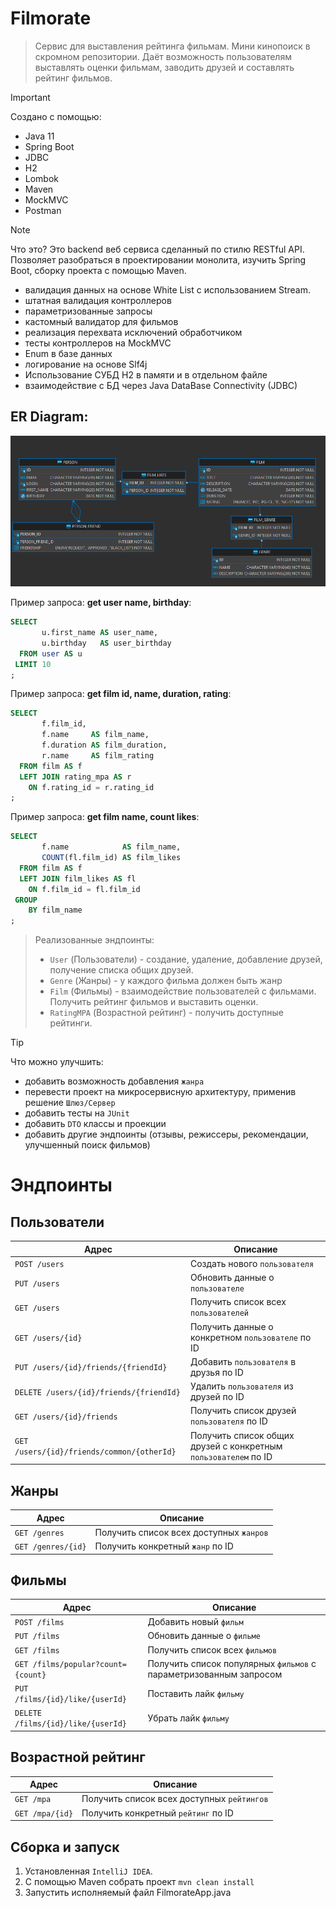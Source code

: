 # Filmorate
> Сервис для выставления рейтинга фильмам. Мини кинопоиск в скромном репозитории. Даёт возможность пользователям
> выставлять оценки фильмам, заводить друзей и составлять рейтинг фильмов.
>

> [!IMPORTANT]
> Создано с помощью:
> - Java 11
> - Spring Boot
> - JDBC
> - H2
> - Lombok
> - Maven
> - MockMVC
> - Postman
>

> [!NOTE]
> Что это? Это backend веб сервиса сделанный по стилю RESTful API. Позволяет разобраться в проектировании монолита, 
> изучить Spring Boot, сборку проекта с помощью Maven. 
>
> - валидация данных на основе White List с использованием Stream.
> - штатная валидация контроллеров
> - параметризованные запросы
> - кастомный валидатор для фильмов
> - реализация перехвата исключений обработчиком
> - тесты контроллеров на MockMVC
> - Enum в базе данных
> - логирование на основе Slf4j
> - Использование СУБД H2 в памяти и в отдельном файле
> - взаимодействие с БД через Java DataBase Connectivity (JDBC) 
> 

## ER Diagram:

![alt tag](/diagram.png)

Пример запроса: **get user name, birthday**:
```sql
SELECT 
       u.first_name AS user_name,
       u.birthday   AS user_birthday
  FROM user AS u
 LIMIT 10
;
```

Пример запроса: **get film id, name, duration, rating**:
```sql
SELECT 
       f.film_id,
       f.name     AS film_name,
       f.duration AS film_duration,
       r.name     AS film_rating
  FROM film AS f
  LEFT JOIN rating_mpa AS r
    ON f.rating_id = r.rating_id
;
```

Пример запроса: **get film name, count likes**:
```sql
SELECT 
       f.name            AS film_name,
       COUNT(fl.film_id) AS film_likes
  FROM film AS f
  LEFT JOIN film_likes AS fl
    ON f.film_id = fl.film_id
 GROUP 
    BY film_name
;
```


>
> Реализованные эндпоинты:
> - `User` (Пользователи) - создание, удаление, добавление друзей, получение списка общих друзей.
> - `Genre` (Жанры) - у каждого фильма должен быть жанр
> - `Film` (Фильмы) - взаимодействие пользователей с фильмами. Получить рейтинг фильмов и выставить оценки.
> - `RatingMPA` (Возрастной рейтинг) - получить доступные рейтинги.
>

> [!TIP]
> Что можно улучшить:
> - добавить возможность добавления `жанра`
> - перевести проект на микросервисную архитектуру, применив решение `Шлюз/Сервер`
> - добавить тесты на `JUnit`
> - добавить `DTO` классы и проекции
> - добавить другие эндпоинты (отзывы, режиссеры, рекомендации, улучшенный поиск фильмов)
>

# Эндпоинты

## Пользователи
| Адрес                                      | Описание                                                         |
|--------------------------------------------|------------------------------------------------------------------|
| `POST /users`                              | Создать нового `пользователя`                                    |
| `PUT /users`                               | Обновить данные о `пользователе`                                 |
| `GET /users`                               | Получить список всех `пользователей`                             |
| `GET /users/{id}`                          | Получить данные о конкретном `пользователе` по ID                |
| `PUT /users/{id}/friends/{friendId}`       | Добавить `пользователя` в друзья по ID                           |
| `DELETE /users/{id}/friends/{friendId}`    | Удалить `пользователя` из друзей по ID                           |
| `GET /users/{id}/friends`                  | Получить список друзей `пользователя` по ID                      |
| `GET /users/{id}/friends/common/{otherId}` | Получить список общих друзей с конкретным `пользователем` по ID  |


## Жанры
| Адрес                           | Описание                                |
|---------------------------------|-----------------------------------------|
| `GET /genres`                   | Получить список всех доступных `жанров` |
| `GET /genres/{id}`              | Получить конкретный `жанр` по ID        |


## Фильмы 
| Адрес                              | Описание                                                          |
|------------------------------------|-------------------------------------------------------------------|
| `POST /films`                      | Добавить новый `фильм`                                            |
| `PUT /films`                       | Обновить данные о `фильме`                                        |
| `GET /films`                       | Получить список всех `фильмов`                                    |
| `GET /films/popular?count={count}` | Получить список популярных `фильмов` с параметризованным запросом |
| `PUT /films/{id}/like/{userId}`    | Поставить лайк `фильму`                                           |
| `DELETE /films/{id}/like/{userId}` | Убрать лайк `фильму`                                              |


## Возрастной рейтинг
| Адрес                                       | Описание                                   |
|---------------------------------------------|--------------------------------------------|
| `GET /mpa`                                  | Получить список всех доступных `рейтингов` |
| `GET /mpa/{id}`                             | Получить конкретный `рейтинг` по ID        |


## Сборка и запуск
1. Установленная `IntelliJ IDEA`.
2. С помощью Maven собрать проект `mvn clean install`
3. Запустить исполняемый файл FilmorateApp.java
